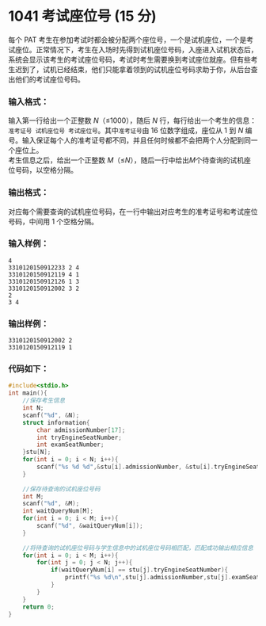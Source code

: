 # 1041 考试座位号 (15 分)
每个 PAT 考生在参加考试时都会被分配两个座位号，一个是试机座位，一个是考试座位。正常情况下，考生在入场时先得到试机座位号码，入座进入试机状态后，系统会显示该考生的考试座位号码，考试时考生需要换到考试座位就座。但有些考生迟到了，试机已经结束，他们只能拿着领到的试机座位号码求助于你，从后台查出他们的考试座位号码。
### 输入格式：
输入第一行给出一个正整数 $N$（≤1000），随后 $N$ 行，每行给出一个考生的信息：`准考证号 试机座位号 考试座位号`。其中`准考证号`由 16 位数字组成，座位从 1 到 $N$ 编号。输入保证每个人的准考证号都不同，并且任何时候都不会把两个人分配到同一个座位上。<br/>
考生信息之后，给出一个正整数 $M$（≤$N$），随后一行中给出$M$个待查询的试机座位号码，以空格分隔。
### 输出格式：
对应每个需要查询的试机座位号码，在一行中输出对应考生的准考证号和考试座位号码，中间用 1 个空格分隔。
### 输入样例：
```
4
3310120150912233 2 4
3310120150912119 4 1
3310120150912126 1 3
3310120150912002 3 2
2
3 4
```
### 输出样例：
```
3310120150912002 2
3310120150912119 1
```
### 代码如下：
```c
#include<stdio.h>
int main(){
    //保存考生信息 
    int N;
    scanf("%d", &N); 
    struct information{
        char admissionNumber[17];
        int tryEngineSeatNumber;
        int examSeatNumber;
    }stu[N];
    for(int i = 0; i < N; i++){
        scanf("%s %d %d",&stu[i].admissionNumber, &stu[i].tryEngineSeatNumber, &stu[i].examSeatNumber);
    }
    
    //保存待查询的试机座位号码 
    int M;
    scanf("%d", &M);
    int waitQueryNum[M];
    for(int i = 0; i < M; i++){
        scanf("%d", &waitQueryNum[i]);
    }
    
    //将待查询的试机座位号码与学生信息中的试机座位号码相匹配，匹配成功输出相应信息 
    for(int i = 0; i < M; i++){
        for(int j = 0; j < N; j++){
            if(waitQueryNum[i] == stu[j].tryEngineSeatNumber){
                printf("%s %d\n",stu[j].admissionNumber,stu[j].examSeatNumber);
            }
        }
    }
    return 0;
}
```